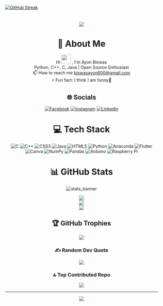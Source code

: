 [![GitHub Streak](https://streak-stats.demolab.com/?user=ayonbiswas0001)](https://git.io/streak-stats)




<h1 align="center">
  <img src="To_my_GitHub_profile_AdobeExpress.gif"  />
</h1>



<div align="center">

# 💫 About Me
Hi  <img src="https://raw.githubusercontent.com/MartinHeinz/MartinHeinz/master/wave.gif" width="30px" height="30px" />
, I'm Ayon Biswas<br>
Python, C++, C, Java | Open Source Enthusiast<br>
📫 How to reach me biswasayon600@gmail.com<br>
⚡ Fun fact: I think I am funny🤣

## 🌐 Socials
[![Facebook](https://img.shields.io/badge/Facebook-%231877F2.svg?logo=Facebook&logoColor=white)](https://facebook.com/https://www.facebook.com/rik.biswas.54738) 
[![Instagram](https://img.shields.io/badge/Instagram-%23E4405F.svg?logo=Instagram&logoColor=white)](https://instagram.com/https://www.instagram.com/ayan_biswas46/) 
[![LinkedIn](https://img.shields.io/badge/LinkedIn-%230077B5.svg?logo=linkedin&logoColor=white)](https://linkedin.com/in/https://www.linkedin.com/in/ayon-biswas-907487227/) 

</div>

<div align="center">

# 💻 Tech Stack

</div>

<div align="center">

![C](https://img.shields.io/badge/c-%2300599C.svg?style=plastic&logo=c&logoColor=white) 
![C++](https://img.shields.io/badge/c++-%2300599C.svg?style=plastic&logo=c%2B%2B&logoColor=white) 
![CSS3](https://img.shields.io/badge/css3-%231572B6.svg?style=plastic&logo=css3&logoColor=white) 
![Java](https://img.shields.io/badge/java-%23ED8B00.svg?style=plastic&logo=java&logoColor=white) 
![HTML5](https://img.shields.io/badge/html5-%23E34F26.svg?style=plastic&logo=html5&logoColor=white) 
![Python](https://img.shields.io/badge/python-3670A0?style=plastic&logo=python&logoColor=ffdd54) 
![Anaconda](https://img.shields.io/badge/Anaconda-%2344A833.svg?style=plastic&logo=anaconda&logoColor=white) 
![Flutter](https://img.shields.io/badge/Flutter-%2302569B.svg?style=plastic&logo=Flutter&logoColor=white) 
![Canva](https://img.shields.io/badge/Canva-%2300C4CC.svg?style=plastic&logo=Canva&logoColor=white) 
![NumPy](https://img.shields.io/badge/numpy-%23013243.svg?style=plastic&logo=numpy&logoColor=white) 
![Pandas](https://img.shields.io/badge/pandas-%23150458.svg?style=plastic&logo=pandas&logoColor=white) 
![Arduino](https://img.shields.io/badge/-Arduino-00979D?style=plastic&logo=Arduino&logoColor=white) 
![Raspberry Pi](https://img.shields.io/badge/-RaspberryPi-C51A4A?style=plastic&logo=Raspberry-Pi)

</div>

<div align="center">

# 📊 GitHub Stats

</div>

<div align="center">

  
  


![stats_banner](https://user-images.githubusercontent.com/78341798/194534778-d662496c-ae00-4e8d-ae9b-b90912054e7f.gif)

<!-- Begin Stats Cards -->
<!-- Resources:  -->
<!-- Github & Languages Stats: https://github.com/anuraghazra/github-readme-stats --> 
<!-- Streak Stats: https://github.com/denvercoder1/github-readme-streak-stats -->
<!-- Change the value after ?username= ayonbiswas0001. -->
<div class="stats" align="center">


</div>
<!--  End Stats Cards -->
  
  
  
  
  
  
  
![](https://github-readme-stats.vercel.app/api?username=ayonbiswas0001&theme=dark&hide_border=true&include_all_commits=true&count_private=true)<br/>
![](https://github-readme-streak-stats.herokuapp.com/?user=ayonbiswas0001&theme=dark&hide_border=true)<br/>
![](https://github-readme-stats.vercel.app/api/top-langs/?username=ayonbiswas0001&theme=dark&hide_border=true&include_all_commits=true&count_private=true&layout=compact)

</div>


<div align="center">


## 🏆 GitHub Trophies


</div>

<div align="center">

![](https://github-profile-trophy.vercel.app/?username=ayonbiswas0001&theme=buddhism&no-frame=true&no-bg=true&margin-w=4)

</div>


<div align="center">

### ✍️ Random Dev Quote

</div>


<div align="center">

![](https://quotes-github-readme.vercel.app/api?type=vetical&theme=dark)

</div>


<div align="center">



### 🔝 Top Contributed Repo


</div>

<div align="center">

![](https://github-contributor-stats.vercel.app/api?username=ayonbiswas0001&limit=5&theme=dark&combine_all_yearly_contributions=true)

</div>

---
<div align="center">

[![](https://visitcount.itsvg.in/api?id=ayonbiswas0001&icon=0&color=0)](https://visitcount.itsvg.in)

</div>















